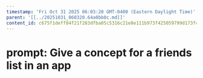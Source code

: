 ```yaml
---
timestamp: 'Fri Oct 31 2025 06:03:20 GMT-0400 (Eastern Daylight Time)'
parent: '[[../20251031_060320.64a0bb0c.md]]'
content_id: c675f1deff84f21f283dfba05c5316c21e8e111b973f425059799d173fca435d
---
```


# prompt: Give a concept for a friends list in an app
